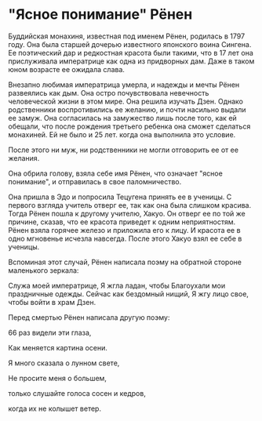 # "Ясное понимание" Рёнен

Буддийская монахиня, известная под именем Рёнен, родилась в 1797 году. Она была старшей дочерью известного японского воина Сингена. Ее поэтический дар и редкостная красота были такими, что в 17 лет она прислуживала императрице как одна из придворных дам. Даже в таком юном возрасте ее ожидала слава.

Внезапно любимая императрица умерла, и надежды и мечты Рёнен развеялись как дым. Она остро почувствовала невечность человеческой жизни в этом мире. Она решила изучать Дзен. Однако родственники воспротивились ее желанию, и почти насильно выдали ее замуж. Она согласилась на замужество лишь после того, как ей обещали, что после рождения третьего ребенка она сможет сделаться монахиней. Ей не было и 25 лет. когда она выполнила это условие.

После этого ни муж, ни родственники не могли отговорить ее от ее желания.

Она обрила голову, взяла себе имя Рёнен, что означает "ясное понимание", и отправилась в свое паломничество.

Она пришла в Эдо и попросила Тецугена принять ее в ученицы. С первого взгляда учитель отверг ее, так как она была слишком красива. Тогда Рёнен пошла к другому учителю, Хакуо. Он отверг ее по той же причине, сказав, что ее красота приведет к одним неприятностям. Рёнен взяла горячее железо и приложила его к лицу. И красота ее в одно мгновенье исчезла навсегда. После этого Хакуо взял ее себе в ученицы.

Вспоминая этот случай, Рёнен написала поэму на обратной стороне маленького зеркала:

Служа моей императрице, Я жгла ладан, чтобы Благоухали мои праздничные одежды. Сейчас как бездомный нищий, Я жгу лицо свое, чтобы войти в храм Дзен.

Перед смертью Рёнен написала другую поэму:

66 раз видели эти глаза,

Как меняется картина осени.

Я много сказала о лунном свете,

Не просите меня о большем,

только слушайте голоса сосен и кедров,

когда их не колышет ветер.